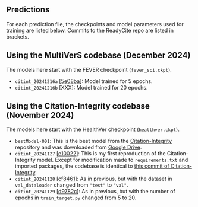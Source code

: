 ## Predictions

For each prediction file, the checkpoints and model parameters used for training are listed below.
Commits to the ReadyCite repo are listed in brackets.

## Using the MultiVerS codebase (December 2024)

The models here start with the FEVER checkpoint (`fever_sci.ckpt`).

- `citint_20241216a` [[5e08ba](https://github.com/jedick/ReadyCite/commit/5e08ba51295ecdbb42cfdd9b86908adb7b06c7f3)]: Model trained for 5 epochs.
- `citint_20241216b` [XXX]: Model trained for 20 epochs.

## Using the Citation-Integrity codebase (November 2024)

The models here start with the HealthVer checkpoint (`healthver.ckpt`).

- `bestModel-001`: This is the best model from the [Citation-Integrity](https://github.com/ScienceNLP-Lab/Citation-Integrity) repository and was downloaded from [Google Drive](https://drive.google.com/drive/u/0/folders/11b6Z8iv2FXObWmLaqfYzgUQsaL4QgTT2?q=parent:11b6Z8iv2FXObWmLaqfYzgUQsaL4QgTT2).
- `citint_20241127` [[e10022](https://github.com/jedick/ReadyCite/commit/e10022ecc4a24646708f6dd81e40f20208d62860)]: This is my first reproduction of the Citation-Integrity model. Except for modification made to `requirements.txt` and imported packages, the codebase is identical to [this commit of Citation-Integrity](https://github.com/ScienceNLP-Lab/Citation-Integrity/commit/277152f9dfe3873455220f4cd15269474ab15617).
- `citint_20241128` [[cf8461](https://github.com/jedick/ReadyCite/commit/cf846148c39557c45d99e2fcbb3409adea4fede3)]: As in previous, but with the dataset in `val_dataloader` changed from `"test"` to `"val"`.
- `citint_20241129` [[d9782c](https://github.com/jedick/ReadyCite/commit/d9782c98b4a017522388b11aafd25bec03507216)]: As in previous, but with the number of epochs in `train_target.py` changed from 5 to 20.
